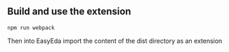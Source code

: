 ## Build and use the extension

```
npm run webpack
```

Then into EasyEda import the content of the dist directory as an extension
